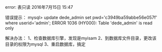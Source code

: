 error: 表只读
2016年7月15日
15:47
 
错误提示：
mysql> update dede_admin set pwd='c3949ba59abbe56e057f' where userid='admin';
ERROR 1036 (HY000): Table 'dede_admin' is read only
 
解决办法：
1、检查数据库引擎，发现是myisam
2、到数据库文件目录，更改该目录的权限为mysql
3、重启数据库，搞定
